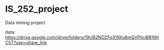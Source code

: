 # IS_252_project
Data mining project

data: https://drive.google.com/drive/folders/19UB2NOZFq319Xo8mQVPIiciBB1lIHC5T?usp=share_link

